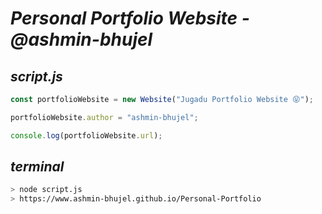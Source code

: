 # _Personal Portfolio Website - @ashmin-bhujel_

## _script.js_

```js
const portfolioWebsite = new Website("Jugadu Portfolio Website 😝");

portfolioWebsite.author = "ashmin-bhujel";

console.log(portfolioWebsite.url);
```

## _terminal_

```bash
> node script.js
> https://www.ashmin-bhujel.github.io/Personal-Portfolio
```
